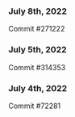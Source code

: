 ### July 8th, 2022

Commit #271222

### July 5th, 2022

Commit #314353


### July 4th, 2022

Commit #72281
